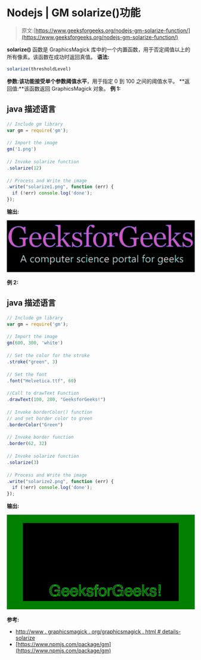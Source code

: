 # Nodejs | GM solarize()功能

> 原文:[https://www.geeksforgeeks.org/nodejs-gm-solarize-function/](https://www.geeksforgeeks.org/nodejs-gm-solarize-function/)

**solarize()** 函数是 GraphicsMagick 库中的一个内置函数，用于否定阈值以上的所有像素。该函数在成功时返回真值。
**语法:**

```js
solarize(thresholdLevel)
```

**参数:**该功能接受单个参数**阈值水平**，用于指定 0 到 100 之间的阈值水平。
**返回值:**该函数返回 GraphicsMagick 对象。
**例 1:**

## java 描述语言

```js
// Include gm library
var gm = require('gm');

// Import the image
gm('1.png')

// Invoke solarize function
.solarize(12)

// Process and Write the image
.write("solarize1.png", function (err) {
  if (!err) console.log('done');
});
```

**输出:**

![](img/c0bfd85b30c10ec1ebcf4567e91823b7.png)

**例 2:**

## java 描述语言

```js
// Include gm library
var gm = require('gm');

// Import the image
gm(600, 300, 'white')

// Set the color for the stroke
.stroke("green", 3)

// Set the font
.font("Helvetica.ttf", 60)

//Call to drawText Function
.drawText(100, 280, "GeeksforGeeks!")

// Invoke borderColor() function
// and set border color to green
.borderColor("Green")

// Invoke border function
.border(62, 32)

// Invoke solarize function
.solarize(3)

// Process and Write the image
.write("solarize2.png", function (err) {
  if (!err) console.log('done');
});
```

**输出:**

![](img/7eae2439d45a8cb45d6a27d2f0475dd9.png)

**参考:**

*   [http://www . graphicsmagick . org/graphicsmagick . html # details-solarize](http://www.graphicsmagick.org/GraphicsMagick.html#details-solarize)
*   [https://www.npmjs.com/package/gm](https://www.npmjs.com/package/gm)